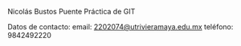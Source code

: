 Nicolás Bustos Puente
Práctica de GIT

Datos de contacto:
email: 2202074@utrivieramaya.edu.mx
teléfono: 9842492220